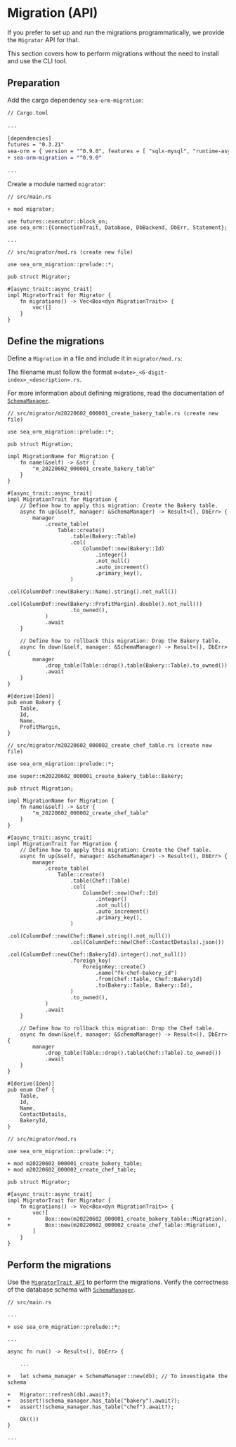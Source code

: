 # Migration (API)

If you prefer to set up and run the migrations programmatically, we provide the `Migrator` API for that.

This section covers how to perform migrations without the need to install and use the CLI tool.

## Preparation

Add the cargo dependency `sea-orm-migration`:

```diff
// Cargo.toml

...

[dependencies]
futures = "0.3.21"
sea-orm = { version = "^0.9.0", features = [ "sqlx-mysql", "runtime-async-std-native-tls", "macros" ] }
+ sea-orm-migration = "^0.9.0"

...

```

Create a module named `migrator`:

```rust, no_run
// src/main.rs

+ mod migrator;

use futures::executor::block_on;
use sea_orm::{ConnectionTrait, Database, DbBackend, DbErr, Statement};

...
```

```rust, no_run
// src/migrator/mod.rs (create new file)

use sea_orm_migration::prelude::*;

pub struct Migrator;

#[async_trait::async_trait]
impl MigratorTrait for Migrator {
    fn migrations() -> Vec<Box<dyn MigrationTrait>> {
        vec![]
    }
}
```

## Define the migrations

Define a `Migration` in a file and include it in `migrator/mod.rs`:

The filename must follow the format `m<date>_<6-digit-index>_<description>.rs`.

For more information about defining migrations, read the documentation of [`SchemaManager`](https://docs.rs/sea-orm-migration/*/sea_orm_migration/manager/struct.SchemaManager.html).

```rust, no_run
// src/migrator/m20220602_000001_create_bakery_table.rs (create new file)

use sea_orm_migration::prelude::*;

pub struct Migration;

impl MigrationName for Migration {
    fn name(&self) -> &str {
        "m_20220602_000001_create_bakery_table"
    }
}

#[async_trait::async_trait]
impl MigrationTrait for Migration {
    // Define how to apply this migration: Create the Bakery table.
    async fn up(&self, manager: &SchemaManager) -> Result<(), DbErr> {
        manager
            .create_table(
                Table::create()
                    .table(Bakery::Table)
                    .col(
                        ColumnDef::new(Bakery::Id)
                            .integer()
                            .not_null()
                            .auto_increment()
                            .primary_key(),
                    )
                    .col(ColumnDef::new(Bakery::Name).string().not_null())
                    .col(ColumnDef::new(Bakery::ProfitMargin).double().not_null())
                    .to_owned(),
            )
            .await
    }

    // Define how to rollback this migration: Drop the Bakery table.
    async fn down(&self, manager: &SchemaManager) -> Result<(), DbErr> {
        manager
            .drop_table(Table::drop().table(Bakery::Table).to_owned())
            .await
    }
}

#[derive(Iden)]
pub enum Bakery {
    Table,
    Id,
    Name,
    ProfitMargin,
}
```

```rust, no_run
// src/migrator/m20220602_000002_create_chef_table.rs (create new file)

use sea_orm_migration::prelude::*;

use super::m20220602_000001_create_bakery_table::Bakery;

pub struct Migration;

impl MigrationName for Migration {
    fn name(&self) -> &str {
        "m_20220602_000002_create_chef_table"
    }
}

#[async_trait::async_trait]
impl MigrationTrait for Migration {
    // Define how to apply this migration: Create the Chef table.
    async fn up(&self, manager: &SchemaManager) -> Result<(), DbErr> {
        manager
            .create_table(
                Table::create()
                    .table(Chef::Table)
                    .col(
                        ColumnDef::new(Chef::Id)
                            .integer()
                            .not_null()
                            .auto_increment()
                            .primary_key(),
                    )
                    .col(ColumnDef::new(Chef::Name).string().not_null())
                    .col(ColumnDef::new(Chef::ContactDetails).json())
                    .col(ColumnDef::new(Chef::BakeryId).integer().not_null())
                    .foreign_key(
                        ForeignKey::create()
                            .name("fk-chef-bakery_id")
                            .from(Chef::Table, Chef::BakeryId)
                            .to(Bakery::Table, Bakery::Id),
                    )
                    .to_owned(),
            )
            .await
    }

    // Define how to rollback this migration: Drop the Chef table.
    async fn down(&self, manager: &SchemaManager) -> Result<(), DbErr> {
        manager
            .drop_table(Table::drop().table(Chef::Table).to_owned())
            .await
    }
}

#[derive(Iden)]
pub enum Chef {
    Table,
    Id,
    Name,
    ContactDetails,
    BakeryId,
}
```

```rust, no_run
// src/migrator/mod.rs

use sea_orm_migration::prelude::*;

+ mod m20220602_000001_create_bakery_table;
+ mod m20220602_000002_create_chef_table;

pub struct Migrator;

#[async_trait::async_trait]
impl MigratorTrait for Migrator {
    fn migrations() -> Vec<Box<dyn MigrationTrait>> {
        vec![
+           Box::new(m20220602_000001_create_bakery_table::Migration),
+           Box::new(m20220602_000002_create_chef_table::Migration),
        ]
    }
}
```

## Perform the migrations

Use the [`MigratorTrait API`](https://docs.rs/sea-orm-migration/*/sea_orm_migration/migrator/trait.MigratorTrait.html) to perform the migrations. Verify the correctness of the database schema with [`SchemaManager`](https://docs.rs/sea-orm-migration/*/sea_orm_migration/manager/struct.SchemaManager.html).

```rust, no_run
// src/main.rs

...

+ use sea_orm_migration::prelude::*;

...

async fn run() -> Result<(), DbErr> {

    ...

+   let schema_manager = SchemaManager::new(db); // To investigate the schema

+   Migrator::refresh(db).await?;
+   assert!(schema_manager.has_table("bakery").await?);
+   assert!(schema_manager.has_table("chef").await?);

    Ok(())
}

...
```
